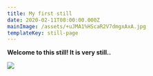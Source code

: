 ```yaml
---
title: My first still
date: 2020-02-11T08:00:00.000Z
mainImage: /assets/+uJMA1%HScaR2V7dmgxAxA.jpg
templateKey: still-page
---
```

**Welcome to this still! It is very still..**

![](/assets/+uJMA1%HScaR2V7dmgxAxA.jpg)